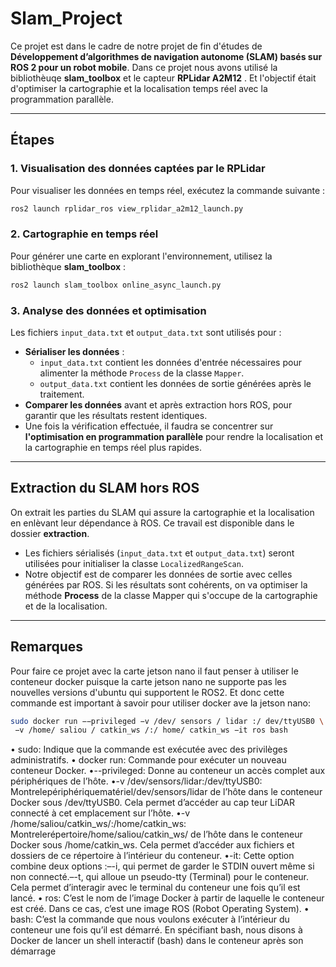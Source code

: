 # Slam_Project

Ce projet est dans le cadre de notre projet de fin d'études de **Développement d’algorithmes de navigation autonome (SLAM) basés sur ROS 2 pour un robot mobile**. Dans ce projet nous avons utilisé la bibliothèuqe **slam_toolbox** et le capteur **RPLidar A2M12** . Et l'objectif était d'optimiser la cartographie et la localisation temps réel avec la programmation parallèle.

---

## Étapes

### 1. Visualisation des données captées par le RPLidar  
Pour visualiser les données en temps réel, exécutez la commande suivante :  
```bash
ros2 launch rplidar_ros view_rplidar_a2m12_launch.py
```

### 2. Cartographie en temps réel  
Pour générer une carte en explorant l'environnement, utilisez la bibliothèque **slam_toolbox** :  
```bash
ros2 launch slam_toolbox online_async_launch.py
```

### 3. Analyse des données et optimisation  
Les fichiers `input_data.txt` et `output_data.txt` sont utilisés pour :  
- **Sérialiser les données** :
  - `input_data.txt` contient les données d'entrée nécessaires pour alimenter la méthode `Process` de la classe `Mapper`.  
  - `output_data.txt` contient les données de sortie générées après le traitement.  
- **Comparer les données** avant et après extraction hors ROS, pour garantir que les résultats restent identiques.  
- Une fois la vérification effectuée, il faudra se concentrer sur **l'optimisation en programmation parallèle** pour rendre la localisation et la cartographie en temps réel plus rapides.

---

## Extraction du SLAM hors ROS

On extrait les parties du SLAM qui assure la cartographie et la localisation en enlèvant leur dépendance à ROS. Ce travail est disponible dans le dossier **extraction**.  
- Les fichiers sérialisés (`input_data.txt` et `output_data.txt`) seront utilisées pour initialiser la classe `LocalizedRangeScan`.  
- Notre objectif est de comparer les données de sortie avec celles générées par ROS. Si les résultats sont cohérents, on va optimiser la méthode **Process** de la classe Mapper qui s'occupe de la cartographie et de la localisation.

---

## Remarques
Pour faire ce projet avec la carte jetson nano il faut penser à utiliser le conteneur docker puisque la carte jetson nano ne supporte pas les nouvelles versions d'ubuntu qui supportent le ROS2. Et donc cette commande est important à savoir pour utiliser docker ave la jetson nano:

```bash
sudo docker run −−privileged −v /dev/ sensors / lidar :/ dev/ttyUSB0 \
 −v /home/ saliou / catkin_ws /:/ home/ catkin_ws −it ros bash
```
 • sudo: Indique que la commande est exécutée avec des privilèges administratifs.
 • docker run: Commande pour exécuter un nouveau conteneur Docker.
 •--privileged: Donne au conteneur un accès complet aux périphériques de l’hôte.
 •-v /dev/sensors/lidar:/dev/ttyUSB0: Montrelepériphériquematériel/dev/sensors/lidar
 de l’hôte dans le conteneur Docker sous /dev/ttyUSB0. Cela permet d’accéder au cap
teur LiDAR connecté à cet emplacement sur l’hôte.
 •-v /home/saliou/catkin_ws/:/home/catkin_ws: Montrelerépertoire/home/saliou/catkin_ws/
 de l’hôte dans le conteneur Docker sous /home/catkin_ws. Cela permet d’accéder aux
 fichiers et dossiers de ce répertoire à l’intérieur du conteneur.
 •-it: Cette option combine deux options :–-i, qui permet de garder le STDIN ouvert même si non connecté.–-t, qui alloue un pseudo-tty (Terminal) pour le conteneur. Cela permet d’interagir
 avec le terminal du conteneur une fois qu’il est lancé.
 • ros: C’est le nom de l’image Docker à partir de laquelle le conteneur est créé. Dans ce
 cas, c’est une image ROS (Robot Operating System).
 • bash: C’est la commande que nous voulons exécuter à l’intérieur du conteneur une fois
 qu’il est démarré. En spécifiant bash, nous disons à Docker de lancer un shell interactif
 (bash) dans le conteneur après son démarrage
